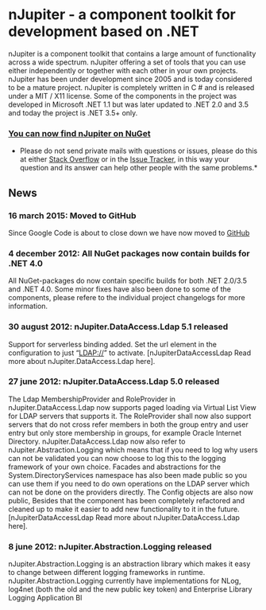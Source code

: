 nJupiter - a component toolkit for development based on .NET
============================================================

nJupiter is a component toolkit that contains a large amount of functionality across a wide spectrum. nJupiter offering a set of tools that you can use either independently or together with each other in your own projects. nJupiter has been under development since 2005 and is today considered to be a mature project. nJupiter is completely written in C \# and is released under a MIT / X11 license. Some of the components in the project was developed in Microsoft .NET 1.1 but was later updated to .NET 2.0 and 3.5 and today the project is .NET 3.5+ only.

### [You can now find nJupiter on NuGet][]

-   Please do not send private mails with questions or issues, please do this at either [Stack Overflow][] or in the [Issue Tracker][], in this way your question and its answer can help other people with the same problems.\*

News
----

### 16 march 2015: Moved to GitHub

Since Google Code is about to close down we have now moved to [GitHub][]


### 4 december 2012: All NuGet packages now contain builds for .NET 4.0

All NuGet-packages do now contain specific builds for both .NET 2.0/3.5 and .NET 4.0. Some minor fixes have also been done to some of the components, please refere to the individual project changelogs for more information.

### 30 august 2012: nJupiter.DataAccess.Ldap 5.1 released

Support for serverless binding added. Set the url element in the configuration to just “<LDAP://>” to activate. [nJupiterDataAccessLdap Read more about nJupiter.DataAccess.Ldap here].

### 27 june 2012: nJupiter.DataAccess.Ldap 5.0 released

The Ldap MembershipProvider and RoleProvider in nJupiter.DataAccess.Ldap now supports paged loading via Virtual List View for LDAP servers that supports it. The RoleProvider shall now also support servers that do not cross refer members in both the group entry and user entry but only store membership in groups, for example Oracle Internet Directory. nJupiter.DataAccess.Ldap now also refer to nJupiter.Abstraction.Logging which means that if you need to log why users can not be validated you can now choose to log this to the logging framework of your own choice. Facades and abstractions for the System.DirectoryServices namespace has also been made public so you can use them if you need to do own operations on the LDAP server which can not be done on the providers directly. The Config objects are also now public, Besides that the component has been completely refactored and cleaned up to make it easier to add new functionality to it in the future. [nJupiterDataAccessLdap Read more about nJupiter.DataAccess.Ldap here].

### 8 june 2012: nJupiter.Abstraction.Logging released

nJupiter.Abstraction.Logging is an abstraction library which makes it easy to change between different logging frameworks in runtime. nJupiter.Abstraction.Logging currently have implementations for NLog, log4net (both the old and the new public key token) and Enterprise Library Logging Application Bl

  [You can now find nJupiter on NuGet]: https://nuget.org/packages?q=njupiter
  [Stack Overflow]: http://stackoverflow.com/
  [Issue Tracker]: https://github.com/njupiter/njupiter/issues
  [GitHub]: https://github.com/njupiter/njupiter
